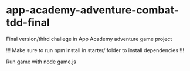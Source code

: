 # app-academy-adventure-combat-tdd-final

Final version/third challege in App Academy adventure game project

!!! Make sure to run npm install in starter/ folder to install dependencies !!!

Run game with node game.js
